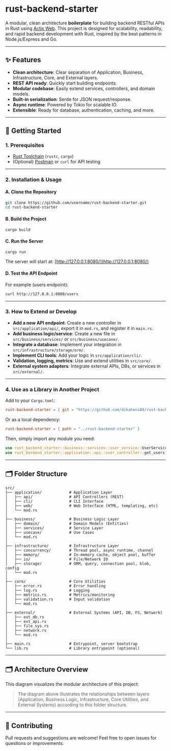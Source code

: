 # rust-backend-starter

A modular, clean architecture **boilerplate** for building backend RESTful APIs in Rust using [Actix Web](https://actix.rs/).
This project is designed for scalability, readability, and rapid backend development with Rust, inspired by the best patterns in Node.js/Express and Go.

---

## ✨ Features

* **Clean architecture**: Clear separation of Application, Business, Infrastructure, Core, and External layers.
* **REST API ready**: Quickly start building endpoints.
* **Modular codebase**: Easily extend services, controllers, and domain models.
* **Built-in serialization**: Serde for JSON request/response.
* **Async runtime**: Powered by Tokio for scalable IO.
* **Extensible**: Ready for database, authentication, caching, and more.

---

## 🚀 Getting Started

### 1. **Prerequisites**

* [Rust Toolchain](https://www.rust-lang.org/tools/install) (`rustc`, `cargo`)
* (Optional) [Postman](https://www.postman.com/) or `curl` for API testing

---

### 2. **Installation & Usage**

#### **A. Clone the Repository**

```sh
git clone https://github.com/username/rust-backend-starter.git
cd rust-backend-starter
```

#### **B. Build the Project**

```sh
cargo build
```

#### **C. Run the Server**

```sh
cargo run
```

The server will start at:
[http://127.0.0.1:8080/](http://127.0.0.1:8080/)

#### **D. Test the API Endpoint**

For example (users endpoint):

```sh
curl http://127.0.0.1:8080/users
```

---

### 3. **How to Extend or Develop**

* **Add a new API endpoint**:
  Create a new controller in `src/application/api/`, export it in `mod.rs`, and register it in `main.rs`.
* **Add business logic/service**:
  Create a new file in `src/business/services/` or `src/business/usecase/`.
* **Integrate a database**:
  Implement your integration in `src/infrastructure/storage/orm/`.
* **Implement CLI tools**:
  Add your logic in `src/application/cli/`.
* **Validation, logging, metrics**:
  Use and extend utilities in `src/core/`.
* **External system adapters**:
  Integrate external APIs, DBs, or services in `src/external/`.

---

### 4. **Use as a Library in Another Project**

Add to your `Cargo.toml`:

```toml
rust-backend-starter = { git = "https://github.com/dikaheni89/rust-backend-starter.git", branch = "main" }
```

Or as a local dependency:

```toml
rust-backend-starter = { path = "../rust-backend-starter" }
```

Then, simply import any module you need:

```rust
use rust_backend_starter::business::services::user_service::UserService;
use rust_backend_starter::application::api::user_controller::get_users;
```

---

## 🗂️ Folder Structure

```
src/
├── application/            # Application Layer
│   ├── api/                # API Controllers (REST)
│   ├── cli/                # CLI Interface
│   ├── web/                # Web Interface (HTML, templating, etc)
│   └── mod.rs
│
├── business/               # Business Logic Layer
│   ├── domain/             # Domain Models (Entities)
│   ├── services/           # Service Layer
│   ├── usecase/            # Use Cases
│   └── mod.rs
│
├── infrastructure/         # Infrastructure Layer
│   ├── concurrency/        # Thread pool, async runtime, channel
│   ├── memory/             # In-memory cache, object pool, buffer
│   ├── io/                 # File/Network IO
│   ├── storage/            # ORM, query, connection pool, blob, config
│   └── mod.rs
│
├── core/                   # Core Utilities
│   ├── error.rs            # Error handling
│   ├── log.rs              # Logging
│   ├── metrics.rs          # Metrics/monitoring
│   ├── validation.rs       # Input validation
│   └── mod.rs
│
├── external/               # External Systems (API, DB, FS, Network)
│   ├── ext_db.rs
│   ├── ext_api.rs
│   ├── file_sys.rs
│   ├── network.rs
│   └── mod.rs
│
├── main.rs                 # Entrypoint, server bootstrap
└── lib.rs                  # Library entrypoint (optional)
```

---

## 🗂️ Architecture Overview

This diagram visualizes the modular architecture of this project:

> The diagram above illustrates the relationships between layers (Application, Business Logic, Infrastructure, Core Utilities, and External Systems) according to this folder structure.

---

## 🤝 Contributing

Pull requests and suggestions are welcome!
Feel free to open issues for questions or improvements.


